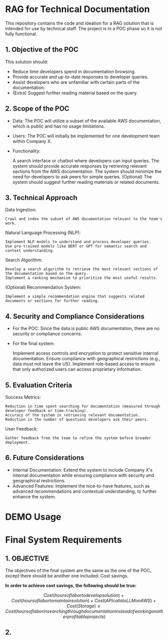 # RAG for Technical Documentation

This repository contains the code and ideation for a RAG solution that is intended for use by technical staff. The project is in a POC phase so it is not fully functional.

## 1. Objective of the POC

This solution should:

- Reduce time developers spend in documentation browsing.
- Provide accurate and up-to-date responses to developer queries.
- Assist developers who are unfamiliar with certain parts of the documentation.
- (Extra) Suggest further reading material based on the query.


## 2. Scope of the POC

- Data: The POC will utilize a subset of the available AWS documentation, which is public and has no usage limitations.
- Users: The POC will initially be implemented for one development team within Company X.
- Functionality:

    A search interface or chatbot where developers can input queries.
    The system should provide accurate responses by retrieving relevant sections from the AWS documentation.
    The system should minimize the need for developers to ask peers for simple queries.
    (Optional) The system should suggest further reading materials or related documents.

## 3. Technical Approach

Data Ingestion:

    Crawl and index the subset of AWS documentation relevant to the team's work.

Natural Language Processing (NLP):

    Implement NLP models to understand and process developer queries.
    Use pre-trained models like BERT or GPT for semantic search and context understanding.

Search Algorithm:

    Develop a search algorithm to retrieve the most relevant sections of the documentation based on the query.
    Implement a ranking mechanism to prioritize the most useful results.

(Optional) Recommendation System:

    Implement a simple recommendation engine that suggests related documents or sections for further reading.

## 4. Security and Compliance Considerations

- For the POC: Since the data is public AWS documentation, there are no security or compliance concerns.
- For the final system:

    Implement access controls and encryption to protect sensitive internal documentation.
    Ensure compliance with geographical restrictions (e.g., data must not leave the US).
    Implement role-based access to ensure that only authorized users can access proprietary information.

## 5. Evaluation Criteria

Success Metrics:

    Reduction in time spent searching for documentation (measured through developer feedback or time-tracking).
    Accuracy of the system in retrieving relevant documentation.
    Reduction in the number of questions developers ask their peers.

User Feedback:

    Gather feedback from the team to refine the system before broader deployment.

## 6. Future Considerations

- Internal Documentation: Extend the system to include Company X's internal documentation while ensuring compliance with security and geographical restrictions.
- Advanced Features: Implement the nice-to-have features, such as advanced recommendations and contextual understanding, to further enhance the system.

# DEMO Usage


# Final System Requirements

## 1. OBJECTIVE

The objectives of the final system are the same as the one of the POC, except there should be another one included: Cost savings.

**In order to achieve cost savings, the following should be true:**

$$ Cost(hours of labor to develop solution) + Cost(hours of labor to maintain solution) + Cost(API calls to LLM on AWS) + Cost(Storage) \le Cost(hours of labor in searching through documentation instead of working on other profitable projects)$$

## 2. 
